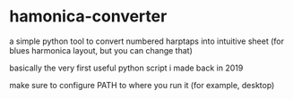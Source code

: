 # hamonica-converter
a simple python tool to convert numbered harptaps into intuitive sheet (for blues harmonica layout, but you can change that)

basically the very first useful python script i made back in 2019

make sure to configure PATH to where you run it (for example, desktop)
